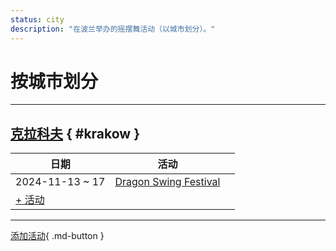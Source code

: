 ```yaml
---
status: city
description: "在波兰举办的摇摆舞活动（以城市划分）。"
---
```


# 按城市划分

---

## <a id=krakow></a>[克拉科夫](#krakow) { #krakow }

| 日期 | 活动 | |
| --- | --- | --- |
| 2024-11-13 ~ 17 | [Dragon Swing Festival](dragon-swing-festival-2024.md) |  |
| [+ 活动](https://github.com/swingdance/events/issues/new?assignees=&labels=add+event&projects=&template=02-add_entity.yml&title=Add%20Event%3A%202024%2Fpl_PL%20%E2%80%A2%20%3CName%3E&region=pl_PL&province=Krakow&city=Krakow&org_id=&date_starts=2024-&date_ends=2024-)

---

[添加活动](https://github.com/swingdance/events/issues/new?assignees=&labels=add+event&projects=&template=02-add_entity.yml&title=Add%20Event%3A%20pl_PL%20%E2%80%A2%20%3CName%3E&region=pl_PL&province=&city=&org_id=2024){ .md-button }
